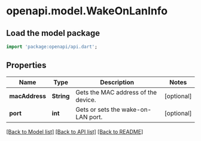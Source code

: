 # openapi.model.WakeOnLanInfo

## Load the model package
```dart
import 'package:openapi/api.dart';
```

## Properties
Name | Type | Description | Notes
------------ | ------------- | ------------- | -------------
**macAddress** | **String** | Gets the MAC address of the device. | [optional] 
**port** | **int** | Gets or sets the wake-on-LAN port. | [optional] 

[[Back to Model list]](../README.md#documentation-for-models) [[Back to API list]](../README.md#documentation-for-api-endpoints) [[Back to README]](../README.md)


